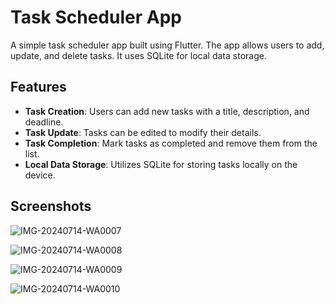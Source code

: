 # Task Scheduler App

A simple task scheduler app built using Flutter. The app allows users to add, update, and delete tasks. It uses SQLite for local data storage.

## Features

- **Task Creation**: Users can add new tasks with a title, description, and deadline.
- **Task Update**: Tasks can be edited to modify their details.
- **Task Completion**: Mark tasks as completed and remove them from the list.
- **Local Data Storage**: Utilizes SQLite for storing tasks locally on the device.

## Screenshots

![IMG-20240714-WA0007](https://github.com/user-attachments/assets/48aa99ff-6ecb-428e-8dfd-5358b7ee33a1)

![IMG-20240714-WA0008](https://github.com/user-attachments/assets/898e6fa7-c4fb-4c72-9efa-6ef3c6c5a0fa)

![IMG-20240714-WA0009](https://github.com/user-attachments/assets/047201eb-c995-4b2e-9992-df6225144875)

![IMG-20240714-WA0010](https://github.com/user-attachments/assets/88da5b1e-9706-40b7-b455-9e91071e3612)
